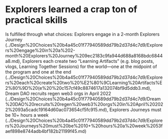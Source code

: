 # Explorers learned a crap ton of practical skills

Is fulfilled through what choices: Explorers engage in a 2-month Explorers Journey (../Design%20Choices%20b4a45c01f77940589dd79b2d37d4c7d9/Explorers%20engage%20in%20a%202-month%20Explorers%20Journey%209ec2183c9fa944d688a8168bdc6844a8.md), Explorers each create two “Learning Artifacts” (e.g. blog posts, vlogs, Learning Together Sessions) for the world—one at the midpoint of the program and one at the end (../Design%20Choices%20b4a45c01f77940589dd79b2d37d4c7d9/Explorers%20each%20create%20two%20%E2%80%9CLearning%20Artifacts%E2%80%9D%20(e%20%20c157cf49c8874617a132074bf9d5ddb3.md), Dream DAO recruits regen web3 orgs in April 2022 (../Design%20Choices%20b4a45c01f77940589dd79b2d37d4c7d9/Dream%20DAO%20recruits%20regen%20web3%20orgs%20in%20April%202022%2093a5cadc19164d60ac073654cf5fc915.md), Explorers Journeys must be 10+ hours a week (../Design%20Choices%20b4a45c01f77940589dd79b2d37d4c7d9/Explorers%20Journeys%20must%20be%2010+%20hours%20a%20week%2053faef898e8744adb4bf182b21199f45.md)